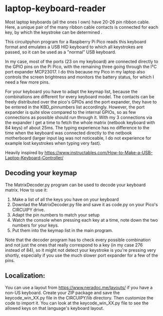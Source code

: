 # laptop-keyboard-reader
Most laptop keyboards (all the ones I own) have 20-26 pin ribbon cable. Here, a unique pair of the many ribbon cable contacts is connected for each key, by which the keystroke can be determined .

This circuitpyhon program for a Raspberry Pi Pico reads this keyboard format and emulates a USB HID keyboard to which all keystrokes are passed, so it can be used as a "normal" USB keyboard.

In my case, most of the ports (23 on my keyboard) are connected directly to the GPIO pins on the Pi Pico, with the remaining three going through the I²C port expander MCP23017. I do this because my Pico in my laptop also controls the screen brightness and monitors the battery status, for which I need a few more pins.

For your keyboard you have to adapt the keymap list, because the combinations are different for every keyboard model.
The contacts can be freely distributed over the pico's GPIOs and the port expander, they have to be entered in the KBD_pinnumbers list accordingly. However, the port expander is quite slow compared to the internal GPIOs, so as few connections as possible should run through it.
With my 3 connections via the expander I get a time to fetch the whole matrix (netbook keyboard with 84 keys) of about 25ms.
The typing experience has no difference to the time when the keyboard was connected directly to the netbook motherboard (larger input lag was not noticeable, I do not experience for example lost keystrokes when typing very fast).

Heavily inspired by https://www.instructables.com/How-to-Make-a-USB-Laptop-Keyboard-Controller/

## Decoding your keymap
The MatrixDecoder.py program can be used to decode your keyboard matrix.
How to use it:
1. Make a list of all the keys you have on your keyboard
2. Downlad the MatrixDecoder.py file and save it as code.py on your Pico's CIRCUIPY drive.
3. Adapt the pin numbers to match your setup
3. Watch the console when pressing each key at a time, note down the two numbers for your keys.
4. Put them into the keymap list in the main program.

Note that the decoder program has to check every possible combination and not just the ones that really correspond to a key (in my case 276 instead of 84), so it might not detect your keystroke is you're pressing very shortly, especially if you use the much slower port expander for a few of the pins.

## Localization:
You can use a layout from https://www.neradoc.me/layouts/ if you have a non-US keyboard.
Create your ZIP package and save the keycode_win_XX.py file in the CIRCUIPY/lib directory.
Then customize the code to import it.
You can look at the keycode_win_XX.py file to see the allowed keys on that language's keyboard layout.

